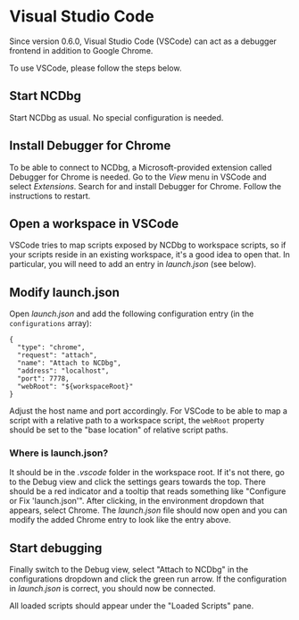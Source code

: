 # Visual Studio Code

Since version 0.6.0, Visual Studio Code (VSCode) can act as a debugger frontend in addition to
Google Chrome.

To use VSCode, please follow the steps below.

## Start NCDbg

Start NCDbg as usual. No special configuration is needed.

## Install Debugger for Chrome

To be able to connect to NCDbg, a Microsoft-provided extension called Debugger for Chrome
is needed. Go to the _View_ menu in VSCode and select _Extensions_. Search for and install
Debugger for Chrome. Follow the instructions to restart.

## Open a workspace in VSCode

VSCode tries to map scripts exposed by NCDbg to workspace scripts, so if your scripts reside
in an existing workspace, it's a good idea to open that. In particular, you will need to add
an entry in _launch.json_ (see below).

## Modify launch.json

Open _launch.json_ and add the following configuration entry (in the `configurations` array):


    {
      "type": "chrome",
      "request": "attach",
      "name": "Attach to NCDbg",
      "address": "localhost",
      "port": 7778,
      "webRoot": "${workspaceRoot}"
    }

Adjust the host name and port accordingly. For VSCode to be able to map a script with a relative
path to a workspace script, the `webRoot` property should be set to the "base location" of
relative script paths.

### Where is launch.json?

It should be in the _.vscode_ folder in the workspace root. If it's not there, go to the Debug
view and click the settings gears towards the top. There should be a red indicator and a tooltip
that reads something like "Configure or Fix 'launch.json'". After clicking, in the environment
dropdown that appears, select Chrome. The _launch.json_ file should now open and you can modify
the added Chrome entry to look like the entry above.

## Start debugging

Finally switch to the Debug view, select "Attach to NCDbg" in the configurations dropdown and
click the green run arrow. If the configuration in _launch.json_ is correct, you should now be
connected.

All loaded scripts should appear under the "Loaded Scripts" pane.
